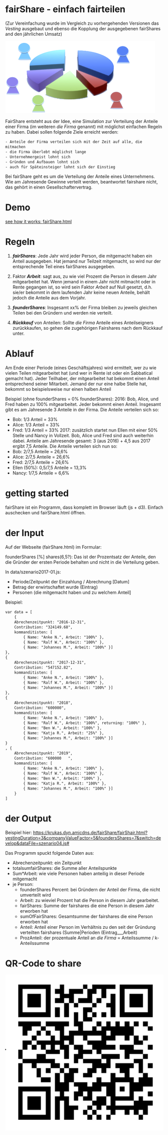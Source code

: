 # fairShare - einfach fairteilen
(Zur Vereinfachung wurde im Vergleich zu vorhergehenden Versionen  das *Vesting* ausgebaut und ebenso die Kopplung der ausgegebenen fairShares and den jährlichen Umsatz)

![](img/fairShare.png)

FairShare entsteht aus der Idee, eine Simulation zur Verteilung der Anteile einer Firma (im weiteren *die Firma* genannt) mit möglichst einfachen Regeln zu haben. Dabei sollen folgende Ziele erreicht werden:

	- Anteile der Firma verteilen sich mit der Zeit auf alle, die mitmachen
	- die Firma überlebt möglichst lange
	- Unternehmergeist lohnt sich
	- Gründen und Aufbauen lohnt sich
	- auch für Späteinsteiger lohnt sich der Einstieg

Bei fairShare geht es um die Verteilung der Anteile eines Unternehmens. Wie am Jahresende Gewinne verteilt werden, beantwortet fairshare nicht, das gehört in einen Gesellschaftervertrag.

# Demo
[see how it works: fairShare.html](https://kommitment.github.io/fairshare/fairShare.html)

# Regeln

1. ___fairShares___: Jede Jahr wird jeder Person, die mitgemacht haben ein Anteil ausgegeben. Hat jemand nur Teilzeit mitgemacht, so wird nur der entsprechende Teil eines fairShares ausgegeben.

2. Faktor ___Arbeit___: sagt aus, zu wie viel Prozent die Person in diesem Jahr mitgearbeitet hat. Wenn jemand in einem Jahr nicht mitmacht oder in Rente gegangen ist, so wird sein Faktor *Arbeit* auf Null gesetzt, d.h. sie/er bekommt in dem laufenden Jahr keine neuen Anteile, behält jedoch die Anteile aus dem Vorjahr.

3. ___founderShares___: Insgesamt xx% der Firma bleiben zu jeweils gleichen Teilen bei den Gründern und werden nie verteilt.

4. ___Rückkauf___ von Anteilen:
Sollte *die Firma* Anteile eines Anteilseigners zurückkaufen, so gehen die zugehörigen Fairshares nach dem Rückkauf unter.


# Ablauf
Am Ende einer Periode (eines Geschäftsjahres) wird ermittelt, wer zu wie vielen Teilen mitgearbeitet hat (und wer in Rente ist oder ein Sabbatical gemacht hat). Jeder Teilhaber, der mitgearbeitet hat bekommt einen Anteil entsprechend seiner Mitarbeit. Jemand der nur eine halbe Stelle hat, bekommt so beispielsweise nur einen halben Anteil

Beispiel (ohne founderShares = 0% founderShares):
2016: Bob, Alice, und Fred haben zu 100% mitgearbeitet. Jeder bekommt einen Anteil. Insgesamt gibt es am Jahresende 3 Anteile in der Firma. Die Anteile verteilen sich so:
- Bob: 1/3 Anteil = 33%
- Alice: 1/3 Anteil = 33%
- Fred: 1/3 Anteil = 33%
2017: zusätzlich startet nun Ellen mit einer 50% Stelle und Nancy in Vollzeit. Bob, Alice und Fred sind auch weiterhin dabei.
Anteile am Jahresende gesamt: 3 (aus 2016) + 4,5 aus 2017 ergibt 7,5 Anteile. Die Anteile verteilen sich nun so:
- Bob: 2/7,5 Anteile = 26,6%
- Alice: 2/7,5 Anteile = 26,6%
- Fred: 2/7,5 Anteile = 26,6%
- Ellen (50%): 0,5/7,5 Anteile = 13,3%
- Nancy: 1/7,5 Anteile = 6,6%


# getting started
fairShare ist ein Programm, dass komplett im Browser läuft (js + d3). Einfach auschecken und fairShare.html öffnen.

# der Input

Auf der Webseite (fairShare.html) im Formular:

founderShares [%] shares(6,5?):
Das ist der Prozentsatz der Anteile, den die Gründer der ersten Periode behalten und nicht in die Verteilung geben.

In data/szenario2017-01.js:
- Periode/Zeitpunkt der Einzahlung / Abrechnung [Datum]
- Betrag der erwirtschaftet wurde (Eintrag)
- Personen (die mitgemacht haben und zu welchem Anteil]

Beispiel:

	var data = [
		{
		Abrechenzeitpunkt: "2016-12-31",
		Contribution: "324149.68",
		kommanditisten: [
			{ Name: "Anke N.", Arbeit: "100%" },
			{ Name: "Ralf W.", Arbeit: "100%" },
			{ Name: "Johannes M.", Arbeit: "100%" }]
	},
	{
		Abrechenzeitpunkt: "2017-12-31",
		Contribution: "547152.82",
		kommanditisten: [
			{ Name: "Anke N.", Arbeit: "100%" },
			{ Name: "Ralf W.", Arbeit: "100%" },
			{ Name: "Johannes M.", Arbeit: "100%" }]
	},
	{
		Abrechenzeitpunkt: "2018",
		Contribution: "600000",
		kommanditisten: [
			{ Name: "Anke N.", Arbeit: "100%" },
			{ Name: "Ralf W.", Arbeit: "100%", returning: "100%" },
			{ Name: "Ben W.", Arbeit: "100%" },
			{ Name: "Katja R.", Arbeit: "25%" },
			{ Name: "Johannes M.", Arbeit: "100%" }]
	}
	, {
		Abrechenzeitpunkt: "2019",
		Contribution: "600000	",
		kommanditisten: [
			{ Name: "Anke N.", Arbeit: "100%" },
			{ Name: "Ralf W.", Arbeit: "100%" },
			{ Name: "Ben W.", Arbeit: "100%" },
			{ Name: "Katja R.", Arbeit: "100%" },
			{ Name: "Johannes M.", Arbeit: "100%" }]
		}
	]


#  der Output
Beispiel hier: https://krukas.dyn.amicdns.de/fairShare/fairShair.html?vestingDuration=3&companyValueFactor=5&foundersShares=7&switch=develop&dataFile=szenario04.js#

Das Programm spuckt folgende Daten aus:

- Abrechenzeitpunkt: ein Zeitpunkt
- totalsumfairShares: die Summe aller Anteilspunkte
- Sum*Arbeit: wie viele Personen haben anteilig in dieser Periode mitgemacht
-  je Person:
	- founderShares Percent: bei Gründern der Anteil der Firma, die nicht umverteilt wird
	- Arbeit: zu wieviel Prozent hat die Person in diesem Jahr gearbeitet.
	- fairShares: Summe der fairshares die eine Person in diesem Jahr erworben hat 
	- sumOfFairShares: Gesamtsumme der fairshares die eine Person erworben hat
	- Anteil: Anteil einer Person im Verhältnis zu den seit der Gründung verteilten fairshares (Summe|Perioden (Eintrag___Arbeit)
	- ProzAnteil: der prozentuale Anteil an *die Firma* = Anteilssumme / k-Anteilssumme

# QR-Code to share
![](img/QR-code-fairshare.jpg)
